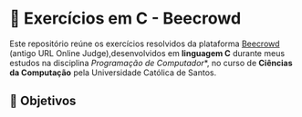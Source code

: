 # 🧠 Exercícios em C - Beecrowd 

Este repositório reúne os exercícios resolvidos da plataforma [Beecrowd](https://www.beecrowd.com.br/) (antigo URL Online Judge),desenvolvidos em **linguagem C** durante meus estudos na disciplina *Programação de Computador**, no curso de **Ciências da Computação** pela Universidade Católica de Santos.

## 📌 Objetivos

